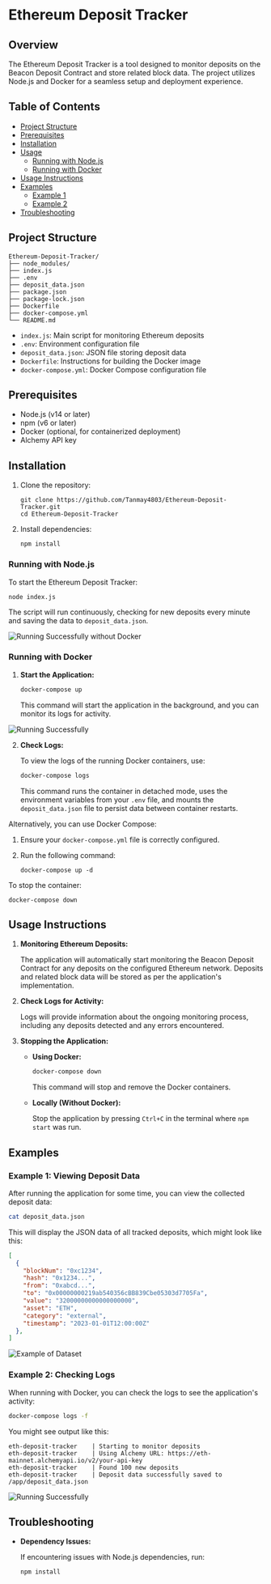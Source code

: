 # Ethereum Deposit Tracker

## Overview

The Ethereum Deposit Tracker is a tool designed to monitor deposits on the Beacon Deposit Contract and store related block data. The project utilizes Node.js and Docker for a seamless setup and deployment experience.

## Table of Contents
- [Project Structure](#project-structure)
- [Prerequisites](#prerequisites)
- [Installation](#installation)
- [Usage](#usage)
  - [Running with Node.js](#running-with-nodejs)
  - [Running with Docker](#running-with-docker)
- [Usage Instructions](#usage-instructions)
- [Examples](#examples)
  - [Example 1](#example-1-Viewing-Deposit-Data)
  - [Example 2](#example-2)
- [Troubleshooting](#troubleshooting)

## Project Structure

```
Ethereum-Deposit-Tracker/
├── node_modules/
├── index.js
├── .env
├── deposit_data.json
├── package.json
├── package-lock.json
├── Dockerfile
├── docker-compose.yml
└── README.md
```

- `index.js`: Main script for monitoring Ethereum deposits
- `.env`: Environment configuration file
- `deposit_data.json`: JSON file storing deposit data
- `Dockerfile`: Instructions for building the Docker image
- `docker-compose.yml`: Docker Compose configuration file


## Prerequisites

- Node.js (v14 or later)
- npm (v6 or later)
- Docker (optional, for containerized deployment)
- Alchemy API key

## Installation

1. Clone the repository:
   ```
   git clone https://github.com/Tanmay4803/Ethereum-Deposit-Tracker.git
   cd Ethereum-Deposit-Tracker
   ```

2. Install dependencies:
   ```
   npm install
   ```

### Running with Node.js

To start the Ethereum Deposit Tracker:

```
node index.js
```

The script will run continuously, checking for new deposits every minute and saving the data to `deposit_data.json`.

![Running Successfully without Docker](images/without_docker.png)

### Running with Docker

1. **Start the Application:**

    ```bash
    docker-compose up
    ```

    This command will start the application in the background, and you can monitor its logs for activity.

![Running Successfully](images/with_docker.png)

2. **Check Logs:**

    To view the logs of the running Docker containers, use:

    ```bash
    docker-compose logs
    ```
   This command runs the container in detached mode, uses the environment variables from your `.env` file, and mounts the `deposit_data.json` file to persist data between container restarts.


Alternatively, you can use Docker Compose:

1. Ensure your `docker-compose.yml` file is correctly configured.

2. Run the following command:
   ```
   docker-compose up -d
   ```

To stop the container:
```
docker-compose down
```

## Usage Instructions

1. **Monitoring Ethereum Deposits:**

    The application will automatically start monitoring the Beacon Deposit Contract for any deposits on the configured Ethereum network. Deposits and related block data will be stored as per the application's implementation.

2. **Check Logs for Activity:**

    Logs will provide information about the ongoing monitoring process, including any deposits detected and any errors encountered.

3. **Stopping the Application:**

    - **Using Docker:**

      ```bash
      docker-compose down
      ```

      This command will stop and remove the Docker containers.

    - **Locally (Without Docker):**

      Stop the application by pressing `Ctrl+C` in the terminal where `npm start` was run.

## Examples

### Example 1: Viewing Deposit Data

After running the application for some time, you can view the collected deposit data:

```bash
cat deposit_data.json
```

This will display the JSON data of all tracked deposits, which might look like this:

```json
[
  {
    "blockNum": "0xc1234",
    "hash": "0x1234...",
    "from": "0xabcd...",
    "to": "0x00000000219ab540356cBB839Cbe05303d7705Fa",
    "value": "32000000000000000000",
    "asset": "ETH",
    "category": "external",
    "timestamp": "2023-01-01T12:00:00Z"
  },
]
```
![Example of Dataset](images/deposit_data.png)

### Example 2: Checking Logs

When running with Docker, you can check the logs to see the application's activity:

```bash
docker-compose logs -f
```

You might see output like this:

```
eth-deposit-tracker    | Starting to monitor deposits
eth-deposit-tracker    | Using Alchemy URL: https://eth-mainnet.alchemyapi.io/v2/your-api-key
eth-deposit-tracker    | Found 100 new deposits
eth-deposit-tracker    | Deposit data successfully saved to /app/deposit_data.json
```
![Running Successfully](images/docker_logs.png)

## Troubleshooting

- **Dependency Issues:**

  If encountering issues with Node.js dependencies, run:

  ```bash
  npm install
  ```

